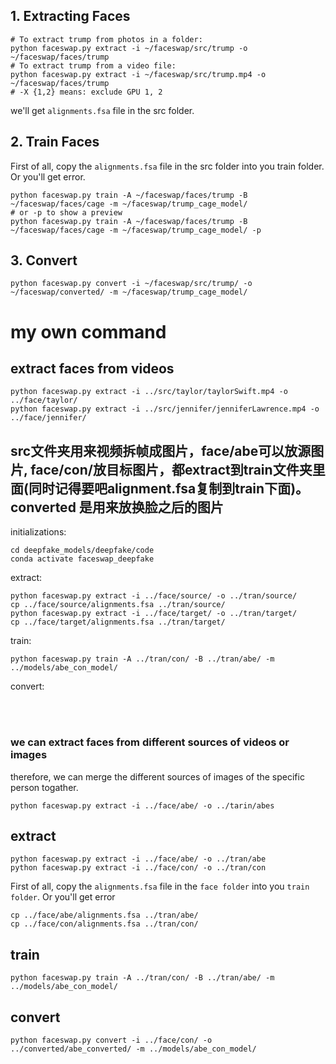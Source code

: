 ## 1. Extracting Faces
    # To extract trump from photos in a folder: 
    python faceswap.py extract -i ~/faceswap/src/trump -o ~/faceswap/faces/trump
    # To extract trump from a video file:
    python faceswap.py extract -i ~/faceswap/src/trump.mp4 -o ~/faceswap/faces/trump
    # -X {1,2} means: exclude GPU 1, 2
    
we'll get `alignments.fsa` file in the src folder. 



## 2. Train Faces
First of all, copy the `alignments.fsa` file in the src folder into you train folder. Or you'll get error.

    python faceswap.py train -A ~/faceswap/faces/trump -B ~/faceswap/faces/cage -m ~/faceswap/trump_cage_model/
    # or -p to show a preview
    python faceswap.py train -A ~/faceswap/faces/trump -B ~/faceswap/faces/cage -m ~/faceswap/trump_cage_model/ -p 
    
    
## 3. Convert

    python faceswap.py convert -i ~/faceswap/src/trump/ -o ~/faceswap/converted/ -m ~/faceswap/trump_cage_model/

    
    
# my own command

## extract faces from videos
    
    python faceswap.py extract -i ../src/taylor/taylorSwift.mp4 -o ../face/taylor/
    python faceswap.py extract -i ../src/jennifer/jenniferLawrence.mp4 -o ../face/jennifer/


## src文件夹用来视频拆帧成图片，face/abe可以放源图片, face/con/放目标图片，都extract到train文件夹里面(同时记得要吧alignment.fsa复制到train下面)。converted 是用来放换脸之后的图片

initializations:

    cd deepfake_models/deepfake/code
    conda activate faceswap_deepfake
    
extract:

    python faceswap.py extract -i ../face/source/ -o ../tran/source/
    cp ../face/source/alignments.fsa ../tran/source/
    python faceswap.py extract -i ../face/target/ -o ../tran/target/
    cp ../face/target/alignments.fsa ../tran/target/
    
train:

    python faceswap.py train -A ../tran/con/ -B ../tran/abe/ -m ../models/abe_con_model/
    
convert:

    
    
<br><br>    


### we can extract faces from different sources of videos or images 
therefore, we can merge the different sources of images of the specific person togather.
    
    python faceswap.py extract -i ../face/abe/ -o ../tarin/abes 

    
## extract
    python faceswap.py extract -i ../face/abe/ -o ../tran/abe
    python faceswap.py extract -i ../face/con/ -o ../tran/con
    
First of all, copy the `alignments.fsa` file in the `face folder` into you `train folder`. Or you'll get error
    
    cp ../face/abe/alignments.fsa ../tran/abe/
    cp ../face/con/alignments.fsa ../tran/con/

## train
    python faceswap.py train -A ../tran/con/ -B ../tran/abe/ -m ../models/abe_con_model/

## convert
    python faceswap.py convert -i ../face/con/ -o ../converted/abe_converted/ -m ../models/abe_con_model/
    

